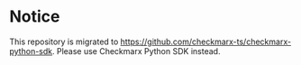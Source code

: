 # Notice
This repository is migrated to https://github.com/checkmarx-ts/checkmarx-python-sdk. Please use Checkmarx Python SDK instead.